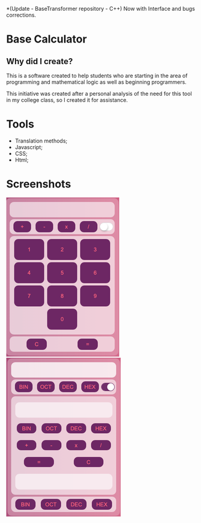 *(Update - BaseTransformer repository - C++) Now with Interface and bugs corrections.

#  Base Calculator

##  Why did I create?
This is a software created to help students who are starting in the area of ​​programming and mathematical logic as well as beginning programmers.

This initiative was created after a personal analysis of the need for this tool in my college class, so I created it for assistance.

#  Tools


- Translation methods;
- Javascript;
- CSS;
- Html;



# Screenshots

![Screenshot_1](Readme/Shot1.png)       ![Screenshot_1](Readme/Shot2.png)
